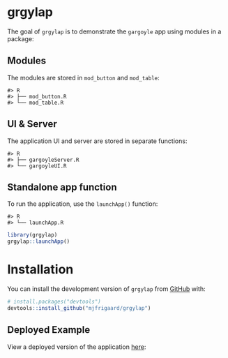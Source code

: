 
<!-- README.md is generated from README.Rmd. Please edit that file -->

# grgylap

<!-- badges: start -->
<!-- badges: end -->

The goal of `grgylap` is to demonstrate the `gargoyle` app using modules
in a package:

## Modules

The modules are stored in `mod_button` and `mod_table`:

    #> R
    #> ├── mod_button.R
    #> └── mod_table.R

## UI & Server

The application UI and server are stored in separate functions:

    #> R
    #> ├── gargoyleServer.R
    #> └── gargoyleUI.R

## Standalone app function

To run the application, use the `launchApp()` function:

    #> R
    #> └── launchApp.R

``` r
library(grgylap)
grgylap::launchApp()
```

# Installation

You can install the development version of `grgylap` from
[GitHub](https://github.com/) with:

``` r
# install.packages("devtools")
devtools::install_github("mjfrigaard/grgylap")
```

## Deployed Example

View a deployed version of the application
[here](https://mjfrigaard.shinyapps.io/grgylap/):
